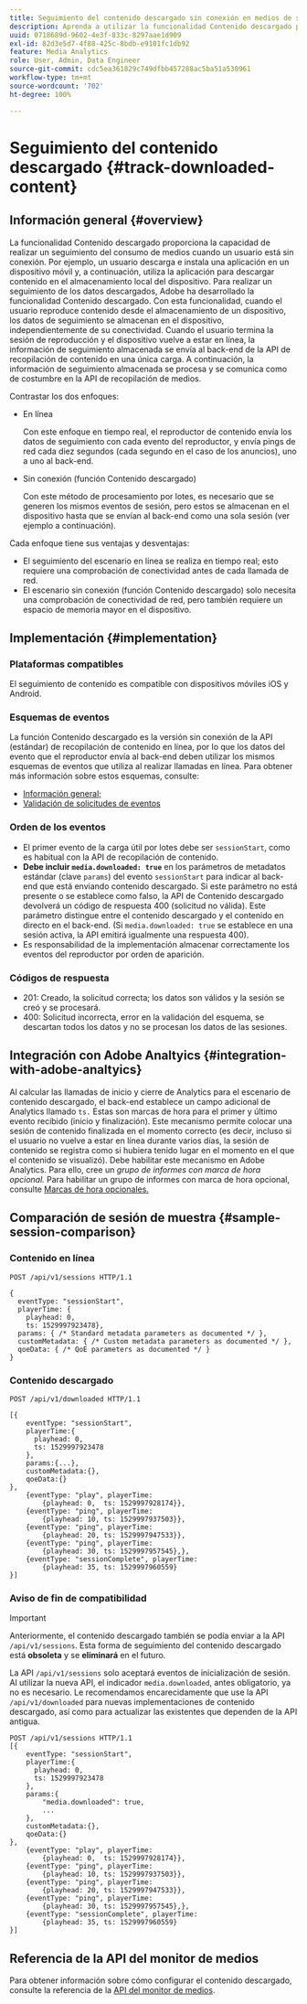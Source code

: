 ```yaml
---
title: Seguimiento del contenido descargado sin conexión en medios de streaming de Adobe
description: Aprenda a utilizar la funcionalidad Contenido descargado para seguir el consumo de medios cuando un usuario está sin conexión.
uuid: 0718689d-9602-4e3f-833c-8297aae1d909
exl-id: 82d3e5d7-4f88-425c-8bdb-e9101fc1db92
feature: Media Analytics
role: User, Admin, Data Engineer
source-git-commit: cdc5ea361829c749dfbb457288ac5ba51a530961
workflow-type: tm+mt
source-wordcount: '702'
ht-degree: 100%

---
```


# Seguimiento del contenido descargado {#track-downloaded-content}

## Información general {#overview}

La funcionalidad Contenido descargado proporciona la capacidad de realizar un seguimiento del consumo de medios cuando un usuario está sin conexión. Por ejemplo, un usuario descarga e instala una aplicación en un dispositivo móvil y, a continuación, utiliza la aplicación para descargar contenido en el almacenamiento local del dispositivo. Para realizar un seguimiento de los datos descargados, Adobe ha desarrollado la funcionalidad Contenido descargado. Con esta funcionalidad, cuando el usuario reproduce contenido desde el almacenamiento de un dispositivo, los datos de seguimiento se almacenan en el dispositivo, independientemente de su conectividad. Cuando el usuario termina la sesión de reproducción y el dispositivo vuelve a estar en línea, la información de seguimiento almacenada se envía al back-end de la API de recopilación de contenido en una única carga. A continuación, la información de seguimiento almacenada se procesa y se comunica como de costumbre en la API de recopilación de medios.

Contrastar los dos enfoques:

* En línea

   Con este enfoque en tiempo real, el reproductor de contenido envía los datos de seguimiento con cada evento del reproductor, y envía pings de red cada diez segundos (cada segundo en el caso de los anuncios), uno a uno al back-end.

* Sin conexión (función Contenido descargado)

   Con este método de procesamiento por lotes, es necesario que se generen los mismos eventos de sesión, pero estos se almacenan en el dispositivo hasta que se envían al back-end como una sola sesión (ver ejemplo a continuación).

Cada enfoque tiene sus ventajas y desventajas:
* El seguimiento del escenario en línea se realiza en tiempo real; esto requiere una comprobación de conectividad antes de cada llamada de red.
* El escenario sin conexión (función Contenido descargado) solo necesita una comprobación de conectividad de red, pero también requiere un espacio de memoria mayor en el dispositivo.

## Implementación {#implementation}

### Plataformas compatibles

El seguimiento de contenido es compatible con dispositivos móviles iOS y Android.

### Esquemas de eventos

La función Contenido descargado es la versión sin conexión de la API (estándar) de recopilación de contenido en línea, por lo que los datos del evento que el reproductor envía al back-end deben utilizar los mismos esquemas de eventos que utiliza al realizar llamadas en línea. Para obtener más información sobre estos esquemas, consulte:
* [Información general;](/help/implementation/media-collection-api/mc-api-overview.md)
* [Validación de solicitudes de eventos](/help/implementation/media-collection-api/mc-api-impl/mc-api-validate-reqs.md)

### Orden de los eventos

* El primer evento de la carga útil por lotes debe ser `sessionStart`, como es habitual con la API de recopilación de contenido.
* **Debe incluir `media.downloaded: true`** en los parámetros de metadatos estándar (clave `params`) del evento `sessionStart` para indicar al back-end que está enviando contenido descargado. Si este parámetro no está presente o se establece como falso, la API de Contenido descargado devolverá un código de respuesta 400 (solicitud no válida). Este parámetro distingue entre el contenido descargado y el contenido en directo en el back-end. (Si `media.downloaded: true` se establece en una sesión activa, la API emitirá igualmente una respuesta 400).
* Es responsabilidad de la implementación almacenar correctamente los eventos del reproductor por orden de aparición.

### Códigos de respuesta

* 201: Creado, la solicitud correcta; los datos son válidos y la sesión se creó y se procesará.
* 400: Solicitud incorrecta, error en la validación del esquema, se descartan todos los datos y no se procesan los datos de las sesiones.

## Integración con Adobe Analtyics {#integration-with-adobe-analtyics}

Al calcular las llamadas de inicio y cierre de Analytics para el escenario de contenido descargado, el back-end establece un campo adicional de Analytics llamado `ts.` Estas son marcas de hora para el primer y último evento recibido (inicio y finalización). Este mecanismo permite colocar una sesión de contenido finalizada en el momento correcto (es decir, incluso si el usuario no vuelve a estar en línea durante varios días, la sesión de contenido se registra como si hubiera tenido lugar en el momento en el que el contenido se visualizó). Debe habilitar este mecanismo en Adobe Analytics. Para ello, cree un _grupo de informes con marca de hora opcional._ Para habilitar un grupo de informes con marca de hora opcional, consulte [Marcas de hora opcionales.](https://experienceleague.adobe.com/docs/analytics/admin/admin-tools/timestamp-optional.html?lang=es)

## Comparación de sesión de muestra {#sample-session-comparison}

### Contenido en línea

```
POST /api/v1/sessions HTTP/1.1

{
  eventType: "sessionStart",
  playerTime: {
    playhead: 0,  
    ts: 1529997923478},  
  params: { /* Standard metadata parameters as documented */ },  
  customMetadata: { /* Custom metadata parameters as documented */ },  
  qoeData: { /* QoE parameters as documented */ }
}
```

### Contenido descargado

```
POST /api/v1/downloaded HTTP/1.1

[{
    eventType: "sessionStart",
    playerTime:{
      playhead: 0,
      ts: 1529997923478
    },  
    params:{...},
    customMetadata:{},  
    qoeData:{}
},
    {eventType: "play", playerTime:
        {playhead: 0,  ts: 1529997928174}},
    {eventType: "ping", playerTime:
        {playhead: 10, ts: 1529997937503}},
    {eventType: "ping", playerTime:
        {playhead: 20, ts: 1529997947533}},
    {eventType: "ping", playerTime:
        {playhead: 30, ts: 1529997957545},},
    {eventType: "sessionComplete", playerTime:
        {playhead: 35, ts: 1529997960559}
}]
```

### Aviso de fin de compatibilidad

>[!IMPORTANT]
>
>Anteriormente, el contenido descargado también se podía enviar a la API `/api/v1/sessions`. Esta forma de seguimiento del contenido descargado está **obsoleta** y se **eliminará** en el futuro.


La API `/api/v1/sessions` solo aceptará eventos de inicialización de sesión.
Al utilizar la nueva API, el indicador `media.downloaded`, antes obligatorio, ya no es necesario.
Le recomendamos encarecidamente que use la API `/api/v1/downloaded` para nuevas implementaciones de contenido descargado, así como para actualizar las existentes que dependen de la API antigua.


```
POST /api/v1/sessions HTTP/1.1
[{
    eventType: "sessionStart",
    playerTime:{
      playhead: 0,
      ts: 1529997923478
    },
    params:{
        "media.downloaded": true,
        ...
    },
    customMetadata:{},  
    qoeData:{}
},
    {eventType: "play", playerTime:
        {playhead: 0,  ts: 1529997928174}},
    {eventType: "ping", playerTime:
        {playhead: 10, ts: 1529997937503}},
    {eventType: "ping", playerTime:
        {playhead: 20, ts: 1529997947533}},
    {eventType: "ping", playerTime:
        {playhead: 30, ts: 1529997957545},},
    {eventType: "sessionComplete", playerTime:
        {playhead: 35, ts: 1529997960559}
}]
```

## Referencia de la API del monitor de medios

Para obtener información sobre cómo configurar el contenido descargado, consulte la referencia de la [API del monitor de medios](https://developer.adobe.com/client-sdks/documentation/adobe-media-analytics/api-reference/).
